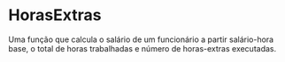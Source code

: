 # HorasExtras
Uma função que calcula o salário de um funcionário a partir salário-hora base, o total de horas trabalhadas e número de horas-extras executadas.
